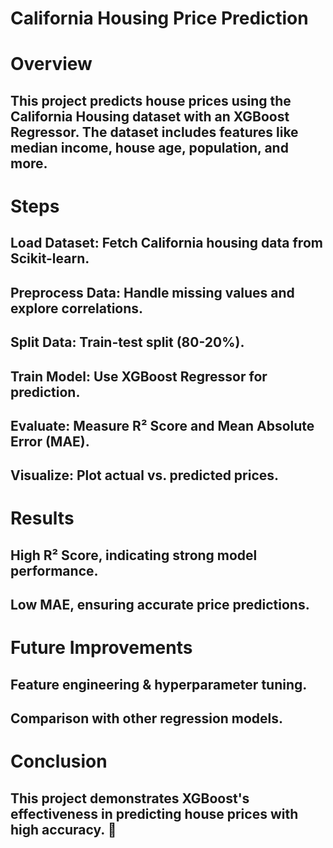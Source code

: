 # California Housing Price Prediction

# Overview

## This project predicts house prices using the California Housing dataset with an XGBoost Regressor. The dataset includes features like median income, house age, population, and more.

# Steps

## Load Dataset: Fetch California housing data from Scikit-learn.

## Preprocess Data: Handle missing values and explore correlations.

## Split Data: Train-test split (80-20%).

## Train Model: Use XGBoost Regressor for prediction.

## Evaluate: Measure R² Score and Mean Absolute Error (MAE).

## Visualize: Plot actual vs. predicted prices.

# Results

## High R² Score, indicating strong model performance.

## Low MAE, ensuring accurate price predictions.

# Future Improvements

## Feature engineering & hyperparameter tuning.

## Comparison with other regression models.

# Conclusion

## This project demonstrates XGBoost's effectiveness in predicting house prices with high accuracy. 🚀

